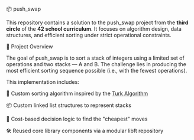 📦 push_swap

This repository contains a solution to the push_swap project from the **third circle** of the **42 school curriculum**.
It focuses on algorithm design, data structures, and efficient sorting under strict operational constraints.


🚀 Project Overview

The goal of push_swap is to sort a stack of integers using a limited set of operations and two stacks — A and B.
The challenge lies in producing the most efficient sorting sequence possible (i.e., with the fewest operations).

This implementation includes:

🔁 Custom sorting algorithm inspired by the [Turk Algorithm](https://medium.com/@ayogun/push-swap-c1f5d2d41e97)

📦 Custom linked list structures to represent stacks

🧠 Cost-based decision logic to find the "cheapest" moves

🛠️ Reused core library components via a modular libft repository

